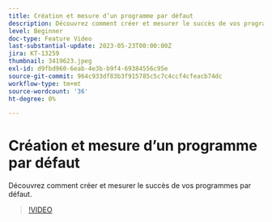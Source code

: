 ```yaml
---
title: Création et mesure d’un programme par défaut
description: Découvrez comment créer et mesurer le succès de vos programmes par défaut.
level: Beginner
doc-type: Feature Video
last-substantial-update: 2023-05-23T00:00:00Z
jira: KT-13259
thumbnail: 3419623.jpeg
exl-id: d9fbd960-6eab-4e3b-b9f4-69384556c95e
source-git-commit: 964c933df83b3f915785c5c7c4ccf4cfeacb74dc
workflow-type: tm+mt
source-wordcount: '36'
ht-degree: 0%

---
```



# Création et mesure d’un programme par défaut

Découvrez comment créer et mesurer le succès de vos programmes par défaut.

>[!VIDEO](https://video.tv.adobe.com/v/3419623/?learn=on)
